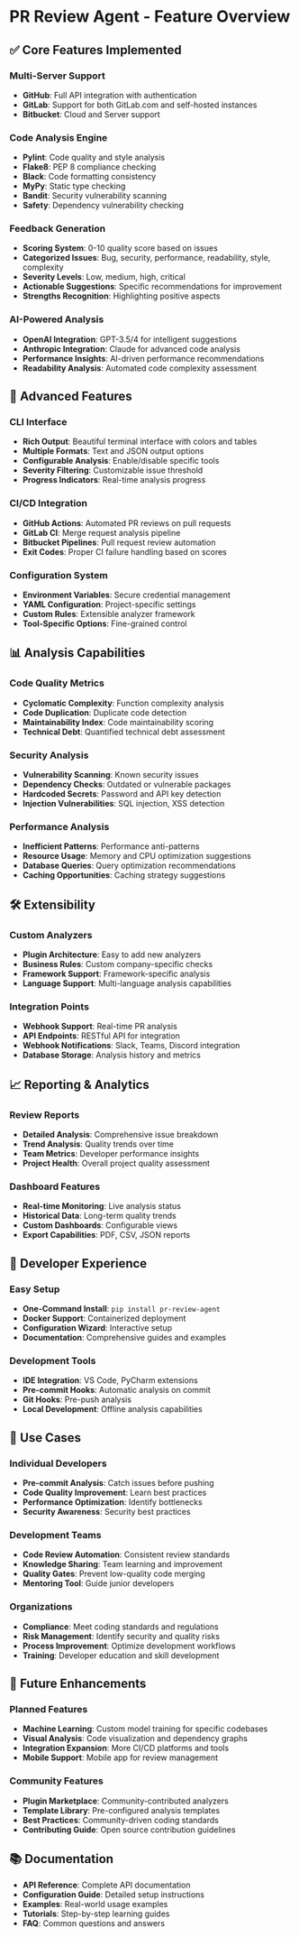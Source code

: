 # PR Review Agent - Feature Overview

## ✅ Core Features Implemented

### Multi-Server Support
- **GitHub**: Full API integration with authentication
- **GitLab**: Support for both GitLab.com and self-hosted instances
- **Bitbucket**: Cloud and Server support

### Code Analysis Engine
- **Pylint**: Code quality and style analysis
- **Flake8**: PEP 8 compliance checking
- **Black**: Code formatting consistency
- **MyPy**: Static type checking
- **Bandit**: Security vulnerability scanning
- **Safety**: Dependency vulnerability checking

### Feedback Generation
- **Scoring System**: 0-10 quality score based on issues
- **Categorized Issues**: Bug, security, performance, readability, style, complexity
- **Severity Levels**: Low, medium, high, critical
- **Actionable Suggestions**: Specific recommendations for improvement
- **Strengths Recognition**: Highlighting positive aspects

### AI-Powered Analysis
- **OpenAI Integration**: GPT-3.5/4 for intelligent suggestions
- **Anthropic Integration**: Claude for advanced code analysis
- **Performance Insights**: AI-driven performance recommendations
- **Readability Analysis**: Automated code complexity assessment

## 🚀 Advanced Features

### CLI Interface
- **Rich Output**: Beautiful terminal interface with colors and tables
- **Multiple Formats**: Text and JSON output options
- **Configurable Analysis**: Enable/disable specific tools
- **Severity Filtering**: Customizable issue threshold
- **Progress Indicators**: Real-time analysis progress

### CI/CD Integration
- **GitHub Actions**: Automated PR reviews on pull requests
- **GitLab CI**: Merge request analysis pipeline
- **Bitbucket Pipelines**: Pull request review automation
- **Exit Codes**: Proper CI failure handling based on scores

### Configuration System
- **Environment Variables**: Secure credential management
- **YAML Configuration**: Project-specific settings
- **Custom Rules**: Extensible analyzer framework
- **Tool-Specific Options**: Fine-grained control

## 📊 Analysis Capabilities

### Code Quality Metrics
- **Cyclomatic Complexity**: Function complexity analysis
- **Code Duplication**: Duplicate code detection
- **Maintainability Index**: Code maintainability scoring
- **Technical Debt**: Quantified technical debt assessment

### Security Analysis
- **Vulnerability Scanning**: Known security issues
- **Dependency Checks**: Outdated or vulnerable packages
- **Hardcoded Secrets**: Password and API key detection
- **Injection Vulnerabilities**: SQL injection, XSS detection

### Performance Analysis
- **Inefficient Patterns**: Performance anti-patterns
- **Resource Usage**: Memory and CPU optimization suggestions
- **Database Queries**: Query optimization recommendations
- **Caching Opportunities**: Caching strategy suggestions

## 🛠️ Extensibility

### Custom Analyzers
- **Plugin Architecture**: Easy to add new analyzers
- **Business Rules**: Custom company-specific checks
- **Framework Support**: Framework-specific analysis
- **Language Support**: Multi-language analysis capabilities

### Integration Points
- **Webhook Support**: Real-time PR analysis
- **API Endpoints**: RESTful API for integration
- **Webhook Notifications**: Slack, Teams, Discord integration
- **Database Storage**: Analysis history and metrics

## 📈 Reporting & Analytics

### Review Reports
- **Detailed Analysis**: Comprehensive issue breakdown
- **Trend Analysis**: Quality trends over time
- **Team Metrics**: Developer performance insights
- **Project Health**: Overall project quality assessment

### Dashboard Features
- **Real-time Monitoring**: Live analysis status
- **Historical Data**: Long-term quality trends
- **Custom Dashboards**: Configurable views
- **Export Capabilities**: PDF, CSV, JSON reports

## 🔧 Developer Experience

### Easy Setup
- **One-Command Install**: `pip install pr-review-agent`
- **Docker Support**: Containerized deployment
- **Configuration Wizard**: Interactive setup
- **Documentation**: Comprehensive guides and examples

### Development Tools
- **IDE Integration**: VS Code, PyCharm extensions
- **Pre-commit Hooks**: Automatic analysis on commit
- **Git Hooks**: Pre-push analysis
- **Local Development**: Offline analysis capabilities

## 🎯 Use Cases

### Individual Developers
- **Pre-commit Analysis**: Catch issues before pushing
- **Code Quality Improvement**: Learn best practices
- **Performance Optimization**: Identify bottlenecks
- **Security Awareness**: Security best practices

### Development Teams
- **Code Review Automation**: Consistent review standards
- **Knowledge Sharing**: Team learning and improvement
- **Quality Gates**: Prevent low-quality code merging
- **Mentoring Tool**: Guide junior developers

### Organizations
- **Compliance**: Meet coding standards and regulations
- **Risk Management**: Identify security and quality risks
- **Process Improvement**: Optimize development workflows
- **Training**: Developer education and skill development

## 🔮 Future Enhancements

### Planned Features
- **Machine Learning**: Custom model training for specific codebases
- **Visual Analysis**: Code visualization and dependency graphs
- **Integration Expansion**: More CI/CD platforms and tools
- **Mobile Support**: Mobile app for review management

### Community Features
- **Plugin Marketplace**: Community-contributed analyzers
- **Template Library**: Pre-configured analysis templates
- **Best Practices**: Community-driven coding standards
- **Contributing Guide**: Open source contribution guidelines

## 📚 Documentation

- **API Reference**: Complete API documentation
- **Configuration Guide**: Detailed setup instructions
- **Examples**: Real-world usage examples
- **Tutorials**: Step-by-step learning guides
- **FAQ**: Common questions and answers
